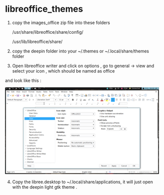 # libreoffice_themes

1. copy the images_office zip file into these folders 

    /usr/share/libreoffice/share/config/
    
    /usr/lib/libreoffice/share/


2. copy the deepin folder into your ~/.themes or ~/.local/share/themes folder 

3. Open libreoffice writer and click on options , go to general -> view and select your icon , which should be named as office 

  and look like this : 

  <img src = libr.png> 

4. Copy the libree.desktop to ~/.local/share/applications, it will just open with the deepin light gtk theme .
